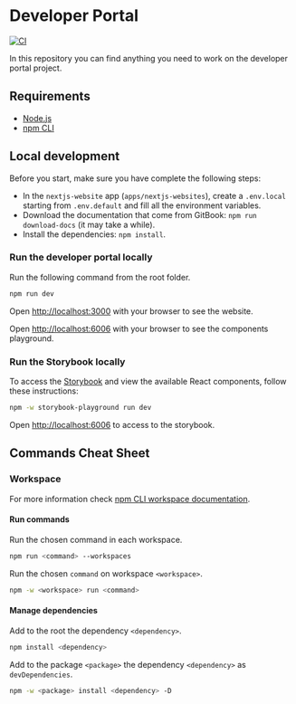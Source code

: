 # Developer Portal
[![CI](https://github.com/pagopa/developer-portal/actions/workflows/ci.yaml/badge.svg)](https://github.com/pagopa/developer-portal/actions/workflows/ci.yaml)

In this repository you can find anything you need to work on the developer portal project.

## Requirements

- [Node.js](https://nodejs.org/docs/latest-v18.x/api/index.html)
- [npm CLI](https://docs.npmjs.com/cli/v9)

## Local development

Before you start, make sure you have complete the following steps:
- In the `nextjs-website` app (`apps/nextjs-websites`), create a `.env.local` starting from `.env.default` and fill all the environment variables.
- Download the documentation that come from GitBook: `npm run download-docs` (it may take a while).
- Install the dependencies: `npm install`.

### Run the developer portal locally

Run the following command from the root folder.

``` bash
npm run dev
```

Open [http://localhost:3000](http://localhost:3000) with your browser to see the website.

Open [http://localhost:6006](http://localhost:6006) with your browser to see the components playground.

### Run the Storybook locally

To access the [Storybook](https://storybook.js.org/) and view the available React components, follow these instructions:

```bash
npm -w storybook-playground run dev
```

Open [http://localhost:6006](http://localhost:6006) to access to the storybook.

## Commands Cheat Sheet


### Workspace

For more information check [npm CLI workspace documentation](https://docs.npmjs.com/cli/v9/using-npm/workspaces).

#### Run commands

Run the chosen command in each workspace.

``` bash
npm run <command> --workspaces
```

Run the chosen `command` on workspace `<workspace>`.

``` bash
npm -w <workspace> run <command>
```

#### Manage dependencies
Add to the root the dependency `<dependency>`.

``` bash
npm install <dependency>
```

Add to the package `<package>` the dependency `<dependency>` as `devDependencies`.

``` bash
npm -w <package> install <dependency> -D
```


